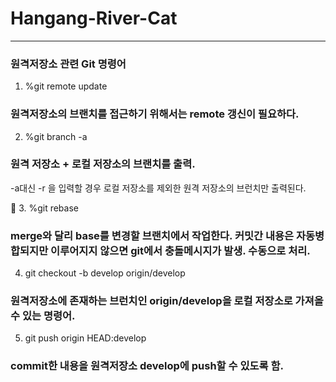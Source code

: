 # Hangang-River-Cat




---



### 원격저장소 관련 Git 명령어


1. %git remote update

### 원격저장소의 브랜치를 접근하기 위해서는 remote 갱신이 필요하다. 



2. %git branch -a

### 원격 저장소 + 로컬 저장소의 브랜치를 출력.

-a대신 -r 을 입력할 경우 로컬 저장소를 제외한 원격 저장소의 브런치만 출력된다.


3. %git rebase

### merge와 달리 base를 변경할 브랜치에서 작업한다. 커밋간 내용은 자동병합되지만 이루어지지 않으면 git에서 충돌메시지가 발생. 수동으로 처리.


4. git checkout -b develop origin/develop

### 원격저장소에 존재하는 브런치인 origin/develop을 로컬 저장소로 가져올 수 있는 명령어.


5. git push origin HEAD:develop

### commit한 내용을 원격저장소 develop에 push할 수 있도록 함.
